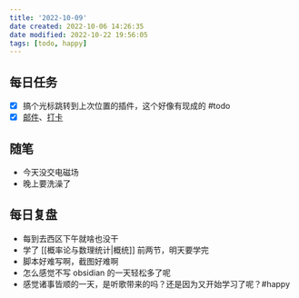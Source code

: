```yaml
---
title: '2022-10-09'
date created: 2022-10-06 14:26:35
date modified: 2022-10-22 19:56:05
tags: [todo, happy]
---
```


## 每日任务

- [x] 搞个光标跳转到上次位置的插件，这个好像有现成的 #todo
- [x] [邮件](https://email.ustc.edu.cn/coremail/)、[打卡](https://weixine.ustc.edu.cn/2020/login)

## 随笔

- 今天没交电磁场
- 晚上要洗澡了

## 每日复盘

- 每到去西区下午就啥也没干
- 学了 [[概率论与数理统计|概统]] 前两节，明天要学完
- 脚本好难写啊，截图好难啊
- 怎么感觉不写 obsidian 的一天轻松多了呢
- 感觉诸事皆顺的一天，是听歌带来的吗？还是因为又开始学习了呢？#happy
